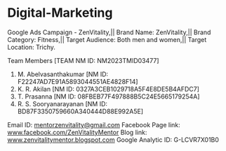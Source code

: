 # Digital-Marketing
Google Ads Campaign - ZenVitality,||
Brand Name: ZenVitality,||
Brand Category: Fitness,||
Target Audience: Both men and women,||
Target Location: Trichy.

Team Members       [TEAM NM ID: NM2023TMID03477]
1. M. Abelvasanthakumar    [NM ID: F22247AD7E91A5893044551AE4828F14]
2. K. R. Akilan            [NM ID: 0327A3CEB1029718A5F4E8DE5B4AFDC7]
3. T. Prasanna             [NM ID: 08FBEB77F497888B5C24E5665179254A]
4. R. S. Sooryanarayanan   [NM ID: BD87F3350759660A340444D88E992A5E]

Email ID: mentorzenvitality@gmail.com
Facebook Page link: www.facebook.com/ZenVitalityMentor
Blog link: www.zenvitalitymentor.blogspot.com
Google Analytic ID: G-LCVR7X01B0
